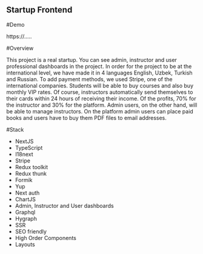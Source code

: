 ## Startup Frontend

#Demo

https://.....

#Overview

This project is a real startup. You can see admin, instructor and user professional dashboards in the project. In order for the project to be at the international level, we have made it in 4 languages English, Uzbek, Turkish and Russian. To add payment methods, we used Stripe, one of the international companies. Students will be able to buy courses and also buy monthly VIP rates. Of course, instructors automatically send themselves to their cards within 24 hours of receiving their income. Of the profits, 70% for the instructor and 30% for the platform. Admin users, on the other hand, will be able to manage instructors. On the platform admin users can place paid books and users have to buy them PDF files to email addresses.

#Stack

- NextJS
- TypeScript
- I18next
- Stripe
- Redux toolkit
- Redux thunk
- Formik
- Yup
- Next auth
- ChartJS
- Admin, Instructor and User dashboards
- Graphql
- Hygraph
- SSR
- SEO friendly
- High Order Components
- Layouts
